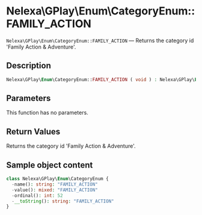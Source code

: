 # Nelexa\GPlay\Enum\CategoryEnum::FAMILY_ACTION
`Nelexa\GPlay\Enum\CategoryEnum::FAMILY_ACTION` — Returns the category id 'Family Action & Adventure'.

## Description
```php
Nelexa\GPlay\Enum\CategoryEnum::FAMILY_ACTION ( void ) : Nelexa\GPlay\Enum\CategoryEnum
```

## Parameters
This function has no parameters.

## Return Values
Returns the category id 'Family Action & Adventure'.

## Sample object content
```php
class Nelexa\GPlay\Enum\CategoryEnum {
  -name(): string: "FAMILY_ACTION"
  -value(): mixed: "FAMILY_ACTION"
  -ordinal(): int: 52
  -__toString(): string: "FAMILY_ACTION"
}
```
